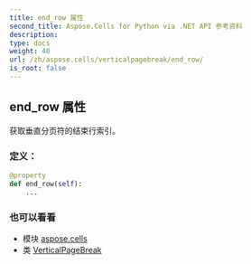 ```yaml
---
title: end_row 属性
second_title: Aspose.Cells for Python via .NET API 参考资料
description:
type: docs
weight: 40
url: /zh/aspose.cells/verticalpagebreak/end_row/
is_root: false
---
```

## end_row 属性

获取垂直分页符的结束行索引。
### 定义：
```python
@property
def end_row(self):
    ...
```

### 也可以看看
* 模块 [aspose.cells](../../)
* 类 [VerticalPageBreak](/cells/python-net/zh/aspose.cells/verticalpagebreak)
